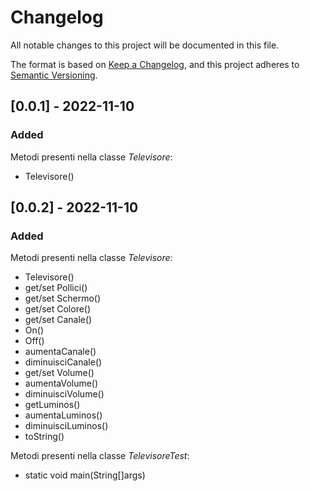 # Changelog
All notable changes to this project will be documented in this file.

The format is based on [Keep a Changelog](https://keepachangelog.com/en/1.0.0/),
and this project adheres to [Semantic Versioning](https://semver.org/spec/v2.0.0.html).

## [0.0.1] - 2022-11-10
### Added
Metodi presenti nella classe _Televisore_:
- Televisore()

## [0.0.2] - 2022-11-10
### Added
Metodi presenti nella classe _Televisore_:
- Televisore()
- get/set Pollici()
- get/set Schermo()
- get/set Colore()
- get/set Canale()
- On()
- Off()
- aumentaCanale()
- diminuisciCanale()
- get/set Volume()
- aumentaVolume()
- diminuisciVolume()
- getLuminos()
- aumentaLuminos()
- diminuisciLuminos()
- toString()

Metodi presenti nella classe _TelevisoreTest_:
- static void main(String[]args)

